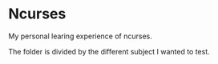 # Ncurses
My personal learing experience of ncurses.

The folder is divided by the different subject I wanted to test.
